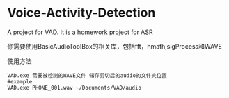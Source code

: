 # Voice-Activity-Detection
A project for VAD. It is a homework project for ASR

你需要使用BasicAudioToolBox的相关库，包括fft，hmath,sigProcess和WAVE

使用方法

```
VAD.exe 需要被检测的WAVE文件 储存剪切后的audio的文件夹位置
#example
VAD.exe PHONE_001.wav ~/Documents/VAD/audio
```